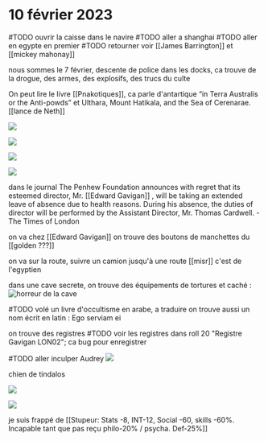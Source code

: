 # 10 février 2023

#TODO ouvrir la caisse dans le navire
#TODO aller a shanghai
#TODO aller en egypte en premier
#TODO retourner voir [[James Barrington]] et [[mickey mahonay]] 

nous sommes le 7 février, descente de police dans les docks, ca trouve de la drogue, des armes, des explosifs, des trucs du culte

On peut lire le livre [[Pnakotiques]], ca parle d'antartique “in Terra Australis or the Anti-powds” et Ulthara, Mount Hatikala, and the Sea of Cerenarae. [[lance de Neth]]

![](images/20230210205444.png)  

![](images/20230210205637.png)  

![](images/20230210210016.png)  

![](images/20230210210400.png)  


dans le journal 
The Penhew Foundation announces with regret that its esteemed director, Mr. [[Edward Gavigan]] , will be taking an extended leave of absence due to health reasons. During his absence, the duties of director will be performed by the Assistant Director, Mr. Thomas
Cardwell. - The Times of London


on va chez [[Edward Gavigan]] on trouve des boutons de manchettes du [[golden ???]] 

on va sur la route, suivre un camion jusqu'à une route [[misr]] c'est de l'egyptien 

dans une cave secrete, on trouve des équipements de tortures et caché : ![horreur de la cave](images/20230210234321.png)  

#TODO volé un livre d'occultisme en arabe, a traduire
on trouve aussi un nom écrit en latin : Ego serviam ei

on trouve des registres #TODO voir les registres dans roll 20 "Registre Gavigan LON02"; ca bug pour enregistrer 


#TODO aller inculper Audrey
![](images/20230211002438.png)  

chien de tindalos

![](images/20230211005003.png)  

![](images/20230211010112.png)  


je suis frappé de [[Stupeur: Stats -8, INT-12, Social -60, skills -60%. Incapable tant que pas reçu philo-20% / psycha. Def-25%]]